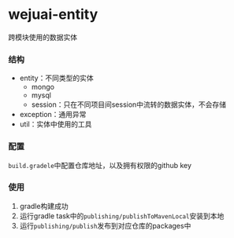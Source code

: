 # wejuai-entity
跨模块使用的数据实体

### 结构
- entity：不同类型的实体
  - mongo
  - mysql
  - session：只在不同项目间session中流转的数据实体，不会存储
- exception：通用异常
- util：实体中使用的工具

### 配置
`build.gradele`中配置仓库地址，以及拥有权限的github key

### 使用
1. gradle构建成功
2. 运行gradle task中的`publishing/publishToMavenLocal`安装到本地
3. 运行`publishing/publish`发布到对应仓库的packages中
